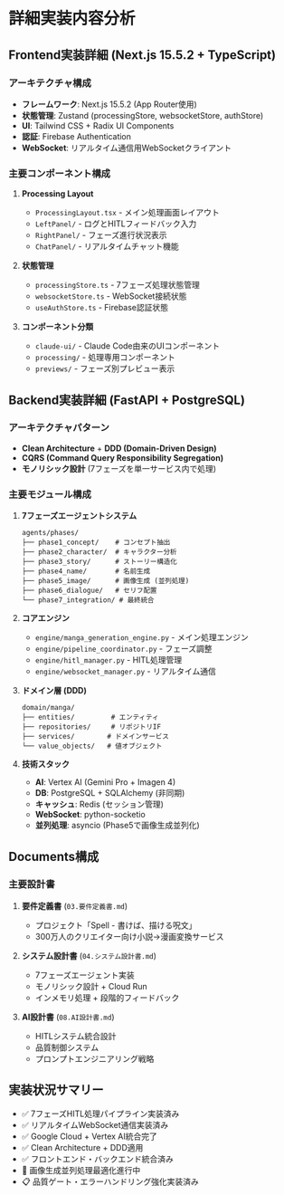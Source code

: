 # 詳細実装内容分析

## Frontend実装詳細 (Next.js 15.5.2 + TypeScript)

### アーキテクチャ構成
- **フレームワーク**: Next.js 15.5.2 (App Router使用)
- **状態管理**: Zustand (processingStore, websocketStore, authStore)
- **UI**: Tailwind CSS + Radix UI Components
- **認証**: Firebase Authentication
- **WebSocket**: リアルタイム通信用WebSocketクライアント

### 主要コンポーネント構成
1. **Processing Layout**
   - `ProcessingLayout.tsx` - メイン処理画面レイアウト
   - `LeftPanel/` - ログとHITLフィードバック入力
   - `RightPanel/` - フェーズ進行状況表示
   - `ChatPanel/` - リアルタイムチャット機能

2. **状態管理**
   - `processingStore.ts` - 7フェーズ処理状態管理
   - `websocketStore.ts` - WebSocket接続状態
   - `useAuthStore.ts` - Firebase認証状態

3. **コンポーネント分類**
   - `claude-ui/` - Claude Code由来のUIコンポーネント
   - `processing/` - 処理専用コンポーネント
   - `previews/` - フェーズ別プレビュー表示

## Backend実装詳細 (FastAPI + PostgreSQL)

### アーキテクチャパターン
- **Clean Architecture** + **DDD (Domain-Driven Design)**
- **CQRS (Command Query Responsibility Segregation)**
- **モノリシック設計** (7フェーズを単一サービス内で処理)

### 主要モジュール構成
1. **7フェーズエージェントシステム**
   ```
   agents/phases/
   ├── phase1_concept/    # コンセプト抽出
   ├── phase2_character/  # キャラクター分析
   ├── phase3_story/      # ストーリー構造化
   ├── phase4_name/       # 名前生成
   ├── phase5_image/      # 画像生成 (並列処理)
   ├── phase6_dialogue/   # セリフ配置
   └── phase7_integration/ # 最終統合
   ```

2. **コアエンジン**
   - `engine/manga_generation_engine.py` - メイン処理エンジン
   - `engine/pipeline_coordinator.py` - フェーズ調整
   - `engine/hitl_manager.py` - HITL処理管理
   - `engine/websocket_manager.py` - リアルタイム通信

3. **ドメイン層 (DDD)**
   ```
   domain/manga/
   ├── entities/         # エンティティ
   ├── repositories/     # リポジトリIF
   ├── services/        # ドメインサービス
   └── value_objects/   # 値オブジェクト
   ```

4. **技術スタック**
   - **AI**: Vertex AI (Gemini Pro + Imagen 4)
   - **DB**: PostgreSQL + SQLAlchemy (非同期)
   - **キャッシュ**: Redis (セッション管理)
   - **WebSocket**: python-socketio
   - **並列処理**: asyncio (Phase5で画像生成並列化)

## Documents構成

### 主要設計書
1. **要件定義書** (`03.要件定義書.md`)
   - プロジェクト「Spell - 書けば、描ける呪文」
   - 300万人のクリエイター向け小説→漫画変換サービス

2. **システム設計書** (`04.システム設計書.md`)
   - 7フェーズエージェント実装
   - モノリシック設計 + Cloud Run
   - インメモリ処理 + 段階的フィードバック

3. **AI設計書** (`08.AI設計書.md`)
   - HITLシステム統合設計
   - 品質制御システム
   - プロンプトエンジニアリング戦略

## 実装状況サマリー
- ✅ 7フェーズHITL処理パイプライン実装済み
- ✅ リアルタイムWebSocket通信実装済み
- ✅ Google Cloud + Vertex AI統合完了
- ✅ Clean Architecture + DDD適用
- ✅ フロントエンド・バックエンド統合済み
- 🔄 画像生成並列処理最適化進行中
- 📋 品質ゲート・エラーハンドリング強化実装済み